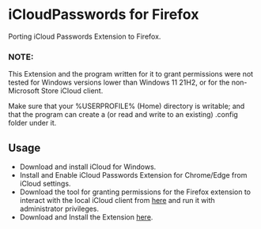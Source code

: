 # iCloudPasswords for Firefox 

Porting iCloud Passwords Extension to Firefox.

### NOTE: 

This Extension and the program written for it to grant permissions were not tested for Windows versions lower than Windows 11 21H2, or for the non-Microsoft Store iCloud client.

Make sure that your %USERPROFILE% (Home) directory is writable; and that the program can create a (or read and write to an existing) .config folder under it.

## Usage

- Download and install iCloud for Windows.
- Install and Enable iCloud Passwords Extension for Chrome/Edge from iCloud settings.
- Download the tool for granting permissions for the Firefox extension to interact with the local iCloud client from [here](https://github.com/ArakawaHenri/Grant_Privileges_for_iCloudPasswords/releases/latest/download/grant_privileges.exe) and run it with administrator privileges. 
- Download and Install the Extension [here](https://github.com/ArakawaHenri/iCloudPasswords_for_Firefox/releases/download/1.3.43/iCloudPasswords_for_Firefox_1.3.43.xpi).

